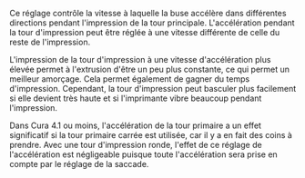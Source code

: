 Ce réglage contrôle la vitesse à laquelle la buse accélère dans différentes directions pendant l'impression de la tour principale. L'accélération pendant la tour d'impression peut être réglée à une vitesse différente de celle du reste de l'impression.

L'impression de la tour d'impression à une vitesse d'accélération plus élevée permet à l'extrusion d'être un peu plus constante, ce qui permet un meilleur amorçage. Cela permet également de gagner du temps d'impression. Cependant, la tour d'impression peut basculer plus facilement si elle devient très haute et si l'imprimante vibre beaucoup pendant l'impression.

Dans Cura 4.1 ou moins, l'accélération de la tour primaire a un effet significatif si la tour primaire carrée est utilisée, car il y a en fait des coins à prendre. Avec une tour d'impression ronde, l'effet de ce réglage de l'accélération est négligeable puisque toute l'accélération sera prise en compte par le réglage de la saccade.
